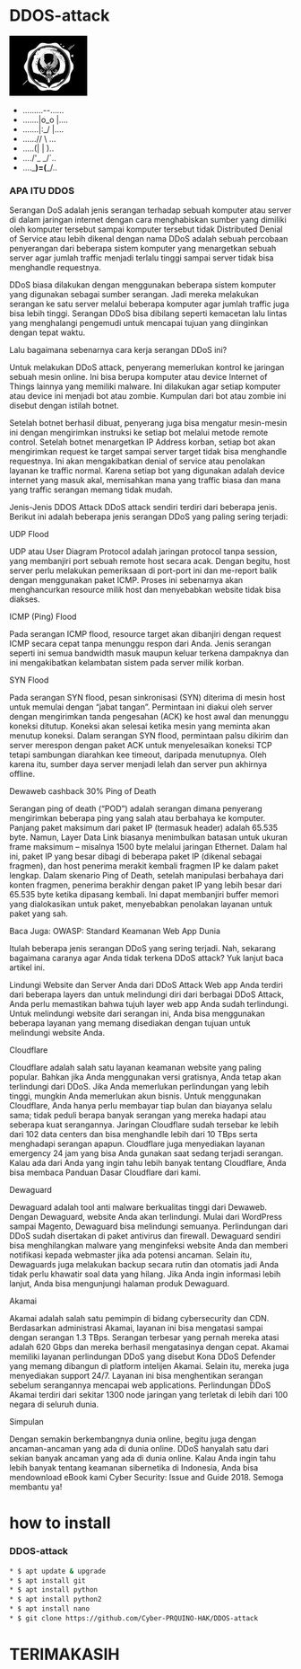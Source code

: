 # DDOS-attack

<img src="gambartools.jpg">

* .........--......
* .......|o_o |....
* .......|:_/ |....
* ......//   \ \...
* .....(|     | )..
* ..../'\_   _/`\..
* ....\___)=(___/..
### APA ITU DDOS
Serangan DoS adalah jenis serangan terhadap sebuah komputer atau server di dalam jaringan internet dengan cara menghabiskan sumber yang dimiliki oleh komputer tersebut sampai komputer tersebut tidak
Distributed Denial of Service atau lebih dikenal dengan nama DDoS adalah sebuah percobaan penyerangan dari beberapa sistem komputer yang menargetkan sebuah server agar jumlah traffic menjadi terlalu tinggi sampai server tidak bisa menghandle requestnya.

DDoS biasa dilakukan dengan menggunakan beberapa sistem komputer yang digunakan sebagai sumber serangan. Jadi mereka melakukan serangan ke satu server melalui beberapa komputer agar jumlah traffic juga bisa lebih tinggi. Serangan DDoS bisa dibilang seperti kemacetan lalu lintas yang menghalangi pengemudi untuk mencapai tujuan yang diinginkan dengan tepat waktu.

Lalu bagaimana sebenarnya cara kerja serangan DDoS ini?

Untuk melakukan DDoS attack, penyerang memerlukan kontrol ke jaringan sebuah mesin online. Ini bisa berupa komputer atau device Internet of Things lainnya yang memiliki malware. Ini dilakukan agar setiap komputer atau device ini menjadi bot atau zombie. Kumpulan dari bot atau zombie ini disebut dengan istilah botnet.

Setelah botnet berhasil dibuat, penyerang juga bisa mengatur mesin-mesin ini dengan mengirimkan instruksi ke setiap bot melalui metode remote control. Setelah botnet menargetkan IP Address korban, setiap bot akan mengirimkan request ke target sampai server target tidak bisa menghandle requestnya. Ini akan mengakibatkan denial of service atau penolakan layanan ke traffic normal. Karena setiap bot yang digunakan adalah device internet yang masuk akal, memisahkan mana yang traffic biasa dan mana yang traffic serangan memang tidak mudah.

Jenis-Jenis DDOS Attack
DDoS attack sendiri terdiri dari beberapa jenis. Berikut ini adalah beberapa jenis serangan DDoS yang paling sering terjadi:

UDP Flood

UDP atau User Diagram Protocol adalah jaringan protocol tanpa session, yang membanjiri port sebuah remote host secara acak. Dengan begitu, host server perlu melakukan pemeriksaan di port-port ini dan me-report balik dengan menggunakan paket ICMP. Proses ini sebenarnya akan menghancurkan resource milik host dan menyebabkan website tidak bisa diakses.

ICMP (Ping) Flood

Pada serangan ICMP flood, resource target akan dibanjiri dengan request ICMP secara cepat tanpa menunggu respon dari Anda. Jenis serangan seperti ini semua bandwidth masuk maupun keluar terkena dampaknya dan ini mengakibatkan kelambatan sistem pada server milik korban. 

SYN Flood

Pada serangan SYN flood, pesan sinkronisasi (SYN) diterima di mesin host untuk memulai dengan “jabat tangan”. Permintaan ini diakui oleh server dengan mengirimkan tanda pengesahan (ACK) ke host awal dan menunggu koneksi ditutup. Koneksi akan selesai ketika mesin yang meminta akan menutup koneksi. Dalam serangan SYN flood, permintaan palsu dikirim dan server merespon dengan paket ACK untuk menyelesaikan koneksi TCP tetapi sambungan diarahkan kee timeout, daripada menutupnya. Oleh karena itu, sumber daya server menjadi lelah dan server pun akhirnya offline.

Dewaweb cashback 30%
Ping of Death

Serangan ping of death (“POD”) adalah serangan dimana penyerang mengirimkan beberapa ping yang salah atau berbahaya ke komputer. Panjang paket maksimum dari paket IP (termasuk header) adalah 65.535 byte. Namun, Layer Data Link biasanya menimbulkan batasan untuk ukuran frame maksimum – misalnya 1500 byte melalui jaringan Ethernet. Dalam hal ini, paket IP yang besar dibagi di beberapa paket IP (dikenal sebagai fragmen), dan host penerima merakit kembali fragmen IP ke dalam paket lengkap. Dalam skenario Ping of Death, setelah manipulasi berbahaya dari konten fragmen, penerima berakhir dengan paket IP yang lebih besar dari 65.535 byte ketika dipasang kembali. Ini dapat membanjiri buffer memori yang dialokasikan untuk paket, menyebabkan penolakan layanan untuk paket yang sah.

Baca Juga: OWASP: Standard Keamanan Web App Dunia

Itulah beberapa jenis serangan DDoS yang sering terjadi. Nah, sekarang bagaimana caranya agar Anda tidak terkena DDoS attack? Yuk lanjut baca artikel ini.

Lindungi Website dan Server Anda dari DDoS Attack
Web app Anda terdiri dari beberapa layers dan untuk melindungi diri dari berbagai DDoS Attack, Anda perlu memastikan bahwa tujuh layer web app Anda sudah terlindungi. Untuk melindungi website dari serangan ini, Anda bisa menggunakan beberapa layanan yang memang disediakan dengan tujuan untuk melindungi website Anda.

Cloudflare

Cloudflare adalah salah satu layanan keamanan website yang paling popular. Bahkan jika Anda menggunakan versi gratisnya, Anda tetap akan terlindungi dari DDoS. Jika Anda memerlukan perlindungan yang lebih tinggi, mungkin Anda memerlukan akun bisnis. Untuk menggunakan Cloudflare, Anda hanya perlu membayar tiap bulan dan biayanya selalu sama; tidak peduli berapa banyak serangan yang mereka hadapi atau seberapa kuat serangannya. Jaringan Cloudflare sudah tersebar ke lebih dari 102 data centers dan bisa menghandle lebih dari 10 TBps serta menghadapi serangan apapun. Cloudflare juga menyediakan layanan emergency 24 jam yang bisa Anda gunakan saat sedang terjadi serangan. Kalau ada dari Anda yang ingin tahu lebih banyak tentang Cloudflare, Anda bisa membaca Panduan Dasar Cloudflare dari kami.

Dewaguard

Dewaguard adalah tool anti malware berkualitas tinggi dari Dewaweb. Dengan Dewaguard, website Anda akan terlindungi. Mulai dari WordPress sampai Magento, Dewaguard bisa melindungi semuanya. Perlindungan dari DDoS sudah disertakan di paket antivirus dan firewall. Dewaguard sendiri bisa menghilangkan malware yang menginfeksi website Anda dan memberi notifikasi kepada webmaster jika ada potensi ancaman. Selain itu, Dewaguards juga melakukan backup secara rutin dan otomatis jadi Anda tidak perlu khawatir soal data yang hilang. Jika Anda ingin informasi lebih lanjut, Anda bisa mengunjungi halaman produk Dewaguard.

Akamai

Akamai adalah salah satu pemimpin di bidang cybersecurity dan CDN. Berdasarkan administrasi Akamai, layanan ini bisa mengatasi sampai dengan serangan 1.3 TBps. Serangan terbesar yang pernah mereka atasi adalah 620 Gbps dan mereka berhasil mengatasinya dengan cepat. Akamai memiliki layanan perlindungan DDoS yang disebut Kona DDoS Defender yang memang dibangun di platform intelijen Akamai. Selain itu, mereka juga menyediakan support 24/7. Layanan ini bisa menghentikan serangan sebelum serangannya mencapai web applications. Perlindungan DDoS Akamai terdiri dari sekitar 1300 node jaringan yang terletak di lebih dari 100 negara di seluruh dunia.

Simpulan

Dengan semakin berkembangnya dunia online, begitu juga dengan ancaman-ancaman yang ada di dunia online. DDoS hanyalah satu dari sekian banyak ancaman yang ada di dunia online. Kalau Anda ingin tahu lebih banyak tentang keamanan sibernetika di Indonesia, Anda bisa mendownload eBook kami Cyber Security: Issue and Guide 2018. Semoga membantu ya!
# how to install
### DDOS-attack
```bash
* $ apt update & upgrade
* $ apt install git
* $ apt install python
* $ apt install python2
* $ apt install nano
* $ git clone https://github.com/Cyber-PRQUINO-HAK/DDOS-attack
```
# TERIMAKASIH
